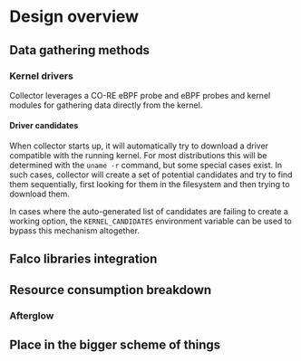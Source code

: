 # Design overview

## Data gathering methods
### Kernel drivers
Collector leverages a CO-RE eBPF probe and eBPF probes and kernel modules for gathering data directly
from the kernel.

#### Driver candidates
When collector starts up, it will automatically try to download a driver
compatible with the running kernel. For most distributions this will be
determined with the `uname -r` command, but some special cases exist. In such
cases, collector will create a set of potential candidates and try to find them
sequentially, first looking for them in the filesystem and then trying to
download them.

In cases where the auto-generated list of candidates are failing to create a
working option, the `KERNEL_CANDIDATES` environment variable can be used to
bypass this mechanism altogether.

## Falco libraries integration

## Resource consumption breakdown

### Afterglow

## Place in the bigger scheme of things

